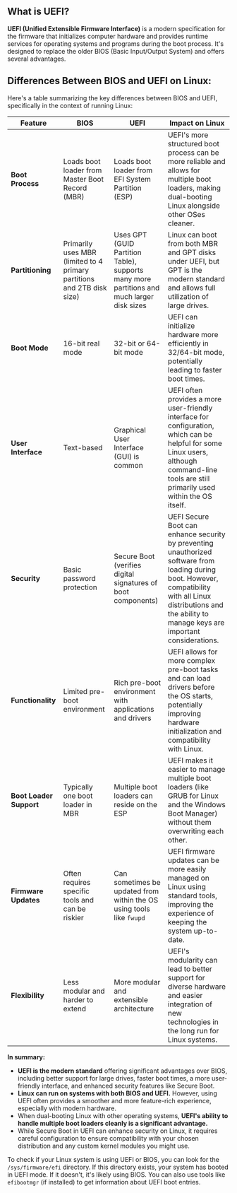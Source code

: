 ## What is UEFI?

**UEFI (Unified Extensible Firmware Interface)** is a modern specification for the firmware that initializes computer hardware and provides runtime services for operating systems and programs during the boot process. It's designed to replace the older BIOS (Basic Input/Output System) and offers several advantages.

## Differences Between BIOS and UEFI on Linux:

Here's a table summarizing the key differences between BIOS and UEFI, specifically in the context of running Linux:

| Feature             | BIOS                                     | UEFI                                         | Impact on Linux                                                                                                                                                                                             |
|----------------------|------------------------------------------|----------------------------------------------|-------------------------------------------------------------------------------------------------------------------------------------------------------------------------------------------------------------|
| **Boot Process** | Loads boot loader from Master Boot Record (MBR) | Loads boot loader from EFI System Partition (ESP) | UEFI's more structured boot process can be more reliable and allows for multiple boot loaders, making dual-booting Linux alongside other OSes cleaner.                                          |
| **Partitioning** | Primarily uses MBR (limited to 4 primary partitions and 2TB disk size) | Uses GPT (GUID Partition Table), supports many more partitions and much larger disk sizes | Linux can boot from both MBR and GPT disks under UEFI, but GPT is the modern standard and allows full utilization of large drives.                                                                |
| **Boot Mode** | 16-bit real mode                           | 32-bit or 64-bit mode                        | UEFI can initialize hardware more efficiently in 32/64-bit mode, potentially leading to faster boot times.                                                                                             |
| **User Interface** | Text-based                               | Graphical User Interface (GUI) is common    | UEFI often provides a more user-friendly interface for configuration, which can be helpful for some Linux users, although command-line tools are still primarily used within the OS itself.           |
| **Security** | Basic password protection                  | Secure Boot (verifies digital signatures of boot components) | UEFI Secure Boot can enhance security by preventing unauthorized software from loading during boot. However, compatibility with all Linux distributions and the ability to manage keys are important considerations. |
| **Functionality** | Limited pre-boot environment             | Rich pre-boot environment with applications and drivers | UEFI allows for more complex pre-boot tasks and can load drivers before the OS starts, potentially improving hardware initialization and compatibility with Linux.                               |
| **Boot Loader Support**| Typically one boot loader in MBR        | Multiple boot loaders can reside on the ESP | UEFI makes it easier to manage multiple boot loaders (like GRUB for Linux and the Windows Boot Manager) without them overwriting each other.                                                              |
| **Firmware Updates** | Often requires specific tools and can be riskier | Can sometimes be updated from within the OS using tools like `fwupd` | UEFI firmware updates can be more easily managed on Linux using standard tools, improving the experience of keeping the system up-to-date.                                                  |
| **Flexibility** | Less modular and harder to extend        | More modular and extensible architecture    | UEFI's modularity can lead to better support for diverse hardware and easier integration of new technologies in the long run for Linux systems.                                                              |

**In summary:**

* **UEFI is the modern standard** offering significant advantages over BIOS, including better support for large drives, faster boot times, a more user-friendly interface, and enhanced security features like Secure Boot.
* **Linux can run on systems with both BIOS and UEFI.** However, using UEFI often provides a smoother and more feature-rich experience, especially with modern hardware.
* When dual-booting Linux with other operating systems, **UEFI's ability to handle multiple boot loaders cleanly is a significant advantage.**
* While Secure Boot in UEFI can enhance security on Linux, it requires careful configuration to ensure compatibility with your chosen distribution and any custom kernel modules you might use.

To check if your Linux system is using UEFI or BIOS, you can look for the `/sys/firmware/efi` directory. If this directory exists, your system has booted in UEFI mode. If it doesn't, it's likely using BIOS. You can also use tools like `efibootmgr` (if installed) to get information about UEFI boot entries.